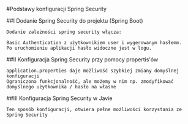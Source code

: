 #Podstawy konfiguracji Spring Security

##I Dodanie Spring Security do projektu (Spring Boot)

    Dodanie zależności spring security włącza:

    Basic Authentication z użytkownikiem user i wygerowanym hasłemm.
    Po uruchomieniu aplikacji hasło widoczne jest w logu.
	
##II Konfiguracja Spring Security przy pomocy propertis'ów

    application.properties daje możliwość szybkiej zmiany domyślnej konfiguracji
    Ograniczona funkcjonalność, ale możemy w nim np. zmodyfikować domyślnego użytkownika / hasło na własne
    
    
##III Konfiguracja Spring Security w Javie

    Ten sposób konfiguracji, otwiera pełne możliwości korzystania ze Spring Security
	
	

    
    